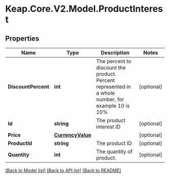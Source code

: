 # Keap.Core.V2.Model.ProductInterest

## Properties

Name | Type | Description | Notes
------------ | ------------- | ------------- | -------------
**DiscountPercent** | **int** | The percent to discount the product. Percent represented in a whole number, for example 10 is 10% | [optional] 
**Id** | **string** | The product interest ID | [optional] 
**Price** | [**CurrencyValue**](CurrencyValue.md) |  | [optional] 
**ProductId** | **string** | The product ID | [optional] 
**Quantity** | **int** | The quantity of product. | [optional] 

[[Back to Model list]](../README.md#documentation-for-models) [[Back to API list]](../README.md#documentation-for-api-endpoints) [[Back to README]](../README.md)

